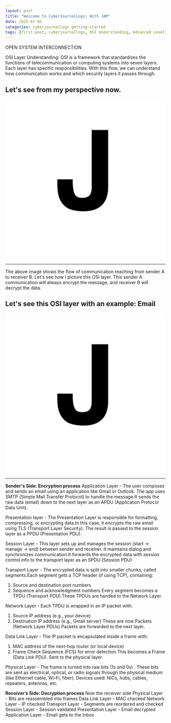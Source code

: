 ```yaml
---
layout: post
title: "Welcome to CyberJournalLogs! With JAM"
date: 2025-07-05
categories: cyberjournallogs getting-started
tags: [first-post, cyberjournallogs, OSI Understanding, Advanced Level]
---
```

OPEN SYSTEM INTERCONNECTION 

OSI Layer Understanding: 
OSI is a framework that standardizes the functions of telecommunication or computing systems into seven layers. Each layer has specific responsibilities. With this flow, we can understand how communication works and which security layers it passes through. 

Let's see from my perspective now.
---

<p align="center">
  <img src="/JAM.jpg" alt="Cyber Banner" width="500">
</p>

---
The above image shows the flow of communication reaching from sender A to receiver B. 
Let's see how I picture this OSI layer. This sender A communication will always encrypt the message, and receiver B will decrypt the data. 

Let's see this OSI layer with an example: Email 
---

<p align="center">
  <img src="/JAM.jpg" alt="Cyber Banner" width="500">
</p>

---

**Sender's Side:  Encryption process** 
Application Layer - The user composes and sends an email using an application like Gmail or Outlook. The app uses SMTP (Simple Mail Transfer Protocol) to handle the message.It sends the raw data (email) down to the next layer as an APDU (Application Protocol Data Unit).

Presentation layer - The Presentation Layer is responsible for formatting, compressing, or encrypting data.In this case, it encrypts the raw email using TLS (Transport Layer Security).
The result is passed to the session layer as a PPDU (Presentation PDU).

Session Layer -  This layer sets up and manages the session (start → manage → end) between sender and receiver. It maintains dialog and synchronizes communication.It forwards the encrypted data with session control info to the transport layer as an SPDU (Session PDU)

Transport Layer - The encrypted data is split into smaller chunks, called segments.Each segment gets a TCP header (if using TCP), containing:
1. Source and destination port numbers
2. Sequence and acknowledgment numbers
Every segment becomes a TPDU (Transport PDU).These TPDUs are handed to the Network Layer.

Network Layer - Each TPDU is wrapped in an IP packet with:
1. Source IP address (e.g., your device)
2. Destination IP address (e.g., Gmail server)
These are now Packets (Network Layer PDUs).Packets are forwarded to the next layer.

Data Link Layer - The IP packet is encapsulated inside a frame with:
1. MAC address of the next-hop router (or local device)
2. Frame Check Sequence (FCS) for error detection
This becomes a Frame (Data Link PDU). Sent to the physical layer.

Physical Layer - The frame is turned into raw bits (1s and 0s) . These bits are sent as electrical, optical, or radio signals through the physical medium (like Ethernet cable, Wi-Fi, fiber).
Devices used: NICs, hubs, cables, repeaters, antennas, etc.

**Receiver’s Side: Decryption process**
Now the receiver side 
Physical Layer - Bits are reassembled into frames 
Data Link Layer - MAC checked
Network Layer - IP checked
Transport Layer - Segments are reordered and checked
Session Layer - Session validated
Presentation Layer - Email decrypted 
Application Layer - Email gets to the Inbox 



